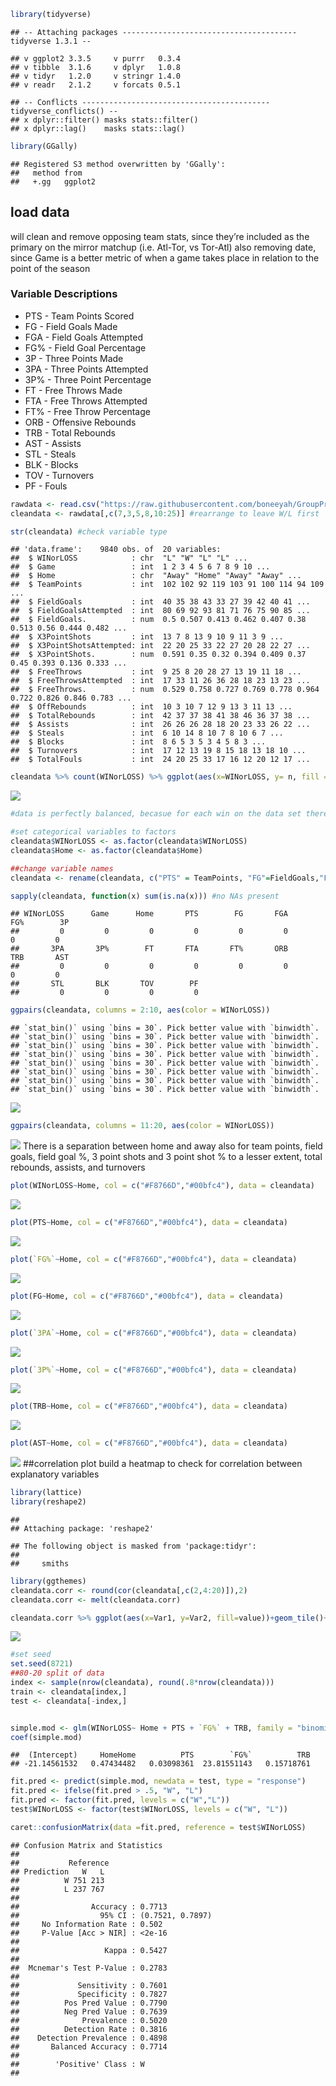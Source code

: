 ``` r
library(tidyverse)
```

    ## -- Attaching packages --------------------------------------- tidyverse 1.3.1 --

    ## v ggplot2 3.3.5     v purrr   0.3.4
    ## v tibble  3.1.6     v dplyr   1.0.8
    ## v tidyr   1.2.0     v stringr 1.4.0
    ## v readr   2.1.2     v forcats 0.5.1

    ## -- Conflicts ------------------------------------------ tidyverse_conflicts() --
    ## x dplyr::filter() masks stats::filter()
    ## x dplyr::lag()    masks stats::lag()

``` r
library(GGally)
```

    ## Registered S3 method overwritten by 'GGally':
    ##   method from   
    ##   +.gg   ggplot2

## load data

will clean and remove opposing team stats, since they’re included as the
primary on the mirror matchup (i.e. Atl-Tor, vs Tor-Atl) also removing
date, since Game is a better metric of when a game takes place in
relation to the point of the season

### Variable Descriptions

-   PTS - Team Points Scored
-   FG - Field Goals Made
-   FGA - Field Goals Attempted
-   FG% - Field Goal Percentage
-   3P - Three Points Made
-   3PA - Three Points Attempted
-   3P% - Three Point Percentage
-   FT - Free Throws Made
-   FTA - Free Throws Attempted
-   FT% - Free Throw Percentage
-   ORB - Offensive Rebounds
-   TRB - Total Rebounds
-   AST - Assists
-   STL - Steals
-   BLK - Blocks
-   TOV - Turnovers
-   PF - Fouls

``` r
rawdata <- read.csv("https://raw.githubusercontent.com/boneeyah/GroupProject2/main/DataFile/nba.games.stats.csv")
cleandata <- rawdata[,c(7,3,5,8,10:25)] #rearrange to leave W/L first

str(cleandata) #check variable type
```

    ## 'data.frame':    9840 obs. of  20 variables:
    ##  $ WINorLOSS            : chr  "L" "W" "L" "L" ...
    ##  $ Game                 : int  1 2 3 4 5 6 7 8 9 10 ...
    ##  $ Home                 : chr  "Away" "Home" "Away" "Away" ...
    ##  $ TeamPoints           : int  102 102 92 119 103 91 100 114 94 109 ...
    ##  $ FieldGoals           : int  40 35 38 43 33 27 39 42 40 41 ...
    ##  $ FieldGoalsAttempted  : int  80 69 92 93 81 71 76 75 90 85 ...
    ##  $ FieldGoals.          : num  0.5 0.507 0.413 0.462 0.407 0.38 0.513 0.56 0.444 0.482 ...
    ##  $ X3PointShots         : int  13 7 8 13 9 10 9 11 3 9 ...
    ##  $ X3PointShotsAttempted: int  22 20 25 33 22 27 20 28 22 27 ...
    ##  $ X3PointShots.        : num  0.591 0.35 0.32 0.394 0.409 0.37 0.45 0.393 0.136 0.333 ...
    ##  $ FreeThrows           : int  9 25 8 20 28 27 13 19 11 18 ...
    ##  $ FreeThrowsAttempted  : int  17 33 11 26 36 28 18 23 13 23 ...
    ##  $ FreeThrows.          : num  0.529 0.758 0.727 0.769 0.778 0.964 0.722 0.826 0.846 0.783 ...
    ##  $ OffRebounds          : int  10 3 10 7 12 9 13 3 11 13 ...
    ##  $ TotalRebounds        : int  42 37 37 38 41 38 46 36 37 38 ...
    ##  $ Assists              : int  26 26 26 28 18 20 23 33 26 22 ...
    ##  $ Steals               : int  6 10 14 8 10 7 8 10 6 7 ...
    ##  $ Blocks               : int  8 6 5 3 5 3 4 5 8 3 ...
    ##  $ Turnovers            : int  17 12 13 19 8 15 18 13 18 10 ...
    ##  $ TotalFouls           : int  24 20 25 33 17 16 12 20 12 17 ...

``` r
cleandata %>% count(WINorLOSS) %>% ggplot(aes(x=WINorLOSS, y= n, fill = WINorLOSS))+geom_bar(stat = "identity") 
```

![](NBAStats_files/figure-markdown_github/unnamed-chunk-2-1.png)

``` r
#data is perfectly balanced, becasue for each win on the data set there is an opposing team who lost and vice-versa

#set categorical variables to factors
cleandata$WINorLOSS <- as.factor(cleandata$WINorLOSS)
cleandata$Home <- as.factor(cleandata$Home)

##change variable names
cleandata <- rename(cleandata, c("PTS" = TeamPoints, "FG"=FieldGoals,"FGA"=FieldGoalsAttempted, "FG%"=FieldGoals., "3PA"=X3PointShotsAttempted, "3P" = X3PointShots, "3P%"=X3PointShots.,"FT"=FreeThrows, "FTA"=FreeThrowsAttempted, "FT%"=FreeThrows.,"ORB"=OffRebounds,"TRB"=TotalRebounds, "AST"=Assists, "STL"=Steals,"BLK"=Blocks,"TOV"=Turnovers, "PF"=TotalFouls))

sapply(cleandata, function(x) sum(is.na(x))) #no NAs present
```

    ## WINorLOSS      Game      Home       PTS        FG       FGA       FG%        3P 
    ##         0         0         0         0         0         0         0         0 
    ##       3PA       3P%        FT       FTA       FT%       ORB       TRB       AST 
    ##         0         0         0         0         0         0         0         0 
    ##       STL       BLK       TOV        PF 
    ##         0         0         0         0

``` r
ggpairs(cleandata, columns = 2:10, aes(color = WINorLOSS))
```

    ## `stat_bin()` using `bins = 30`. Pick better value with `binwidth`.
    ## `stat_bin()` using `bins = 30`. Pick better value with `binwidth`.
    ## `stat_bin()` using `bins = 30`. Pick better value with `binwidth`.
    ## `stat_bin()` using `bins = 30`. Pick better value with `binwidth`.
    ## `stat_bin()` using `bins = 30`. Pick better value with `binwidth`.
    ## `stat_bin()` using `bins = 30`. Pick better value with `binwidth`.
    ## `stat_bin()` using `bins = 30`. Pick better value with `binwidth`.
    ## `stat_bin()` using `bins = 30`. Pick better value with `binwidth`.

![](NBAStats_files/figure-markdown_github/unnamed-chunk-2-2.png)

``` r
ggpairs(cleandata, columns = 11:20, aes(color = WINorLOSS))
```

![](NBAStats_files/figure-markdown_github/unnamed-chunk-2-3.png) There
is a separation between home and away also for team points, field goals,
field goal %, 3 point shots and 3 point shot % to a lesser extent, total
rebounds, assists, and turnovers

``` r
plot(WINorLOSS~Home, col = c("#F8766D","#00bfc4"), data = cleandata)
```

![](NBAStats_files/figure-markdown_github/unnamed-chunk-3-1.png)

``` r
plot(PTS~Home, col = c("#F8766D","#00bfc4"), data = cleandata)
```

![](NBAStats_files/figure-markdown_github/unnamed-chunk-3-2.png)

``` r
plot(`FG%`~Home, col = c("#F8766D","#00bfc4"), data = cleandata)
```

![](NBAStats_files/figure-markdown_github/unnamed-chunk-3-3.png)

``` r
plot(FG~Home, col = c("#F8766D","#00bfc4"), data = cleandata)
```

![](NBAStats_files/figure-markdown_github/unnamed-chunk-3-4.png)

``` r
plot(`3PA`~Home, col = c("#F8766D","#00bfc4"), data = cleandata)
```

![](NBAStats_files/figure-markdown_github/unnamed-chunk-3-5.png)

``` r
plot(`3P%`~Home, col = c("#F8766D","#00bfc4"), data = cleandata)
```

![](NBAStats_files/figure-markdown_github/unnamed-chunk-3-6.png)

``` r
plot(TRB~Home, col = c("#F8766D","#00bfc4"), data = cleandata)
```

![](NBAStats_files/figure-markdown_github/unnamed-chunk-3-7.png)

``` r
plot(AST~Home, col = c("#F8766D","#00bfc4"), data = cleandata)
```

![](NBAStats_files/figure-markdown_github/unnamed-chunk-3-8.png)
##correlation plot build a heatmap to check for correlation between
explanatory variables

``` r
library(lattice)
library(reshape2)
```

    ## 
    ## Attaching package: 'reshape2'

    ## The following object is masked from 'package:tidyr':
    ## 
    ##     smiths

``` r
library(ggthemes)
cleandata.corr <- round(cor(cleandata[,c(2,4:20)]),2)
cleandata.corr <- melt(cleandata.corr)

cleandata.corr %>% ggplot(aes(x=Var1, y=Var2, fill=value))+geom_tile()+scale_fill_viridis_c()+theme(axis.title.x = element_blank(),axis.title.y = element_blank())
```

![](NBAStats_files/figure-markdown_github/unnamed-chunk-4-1.png)

``` r
#set seed
set.seed(8721)
##80-20 split of data
index <- sample(nrow(cleandata), round(.8*nrow(cleandata)))
train <- cleandata[index,]
test <- cleandata[-index,]


simple.mod <- glm(WINorLOSS~ Home + PTS + `FG%` + TRB, family = "binomial", data=train)
coef(simple.mod)
```

    ##  (Intercept)     HomeHome          PTS        `FG%`          TRB 
    ## -21.14561532   0.47434482   0.03098361  23.81551143   0.15718761

``` r
fit.pred <- predict(simple.mod, newdata = test, type = "response")
fit.pred <- ifelse(fit.pred > .5, "W", "L")
fit.pred <- factor(fit.pred, levels = c("W","L"))
test$WINorLOSS <- factor(test$WINorLOSS, levels = c("W", "L"))

caret::confusionMatrix(data =fit.pred, reference = test$WINorLOSS)
```

    ## Confusion Matrix and Statistics
    ## 
    ##           Reference
    ## Prediction   W   L
    ##          W 751 213
    ##          L 237 767
    ##                                           
    ##                Accuracy : 0.7713          
    ##                  95% CI : (0.7521, 0.7897)
    ##     No Information Rate : 0.502           
    ##     P-Value [Acc > NIR] : <2e-16          
    ##                                           
    ##                   Kappa : 0.5427          
    ##                                           
    ##  Mcnemar's Test P-Value : 0.2783          
    ##                                           
    ##             Sensitivity : 0.7601          
    ##             Specificity : 0.7827          
    ##          Pos Pred Value : 0.7790          
    ##          Neg Pred Value : 0.7639          
    ##              Prevalence : 0.5020          
    ##          Detection Rate : 0.3816          
    ##    Detection Prevalence : 0.4898          
    ##       Balanced Accuracy : 0.7714          
    ##                                           
    ##        'Positive' Class : W               
    ## 
